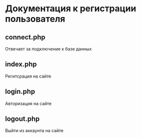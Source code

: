 # Документация к регистрации пользователя
## connect.php
Отвечает за подключение к базе данных
## index.php
Регитсрация на сайте 
## login.php
Авторизация на сайте
## logout.php 
Выйти из аккаунта на сайте
